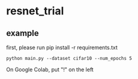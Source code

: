 # resnet_trial

## example 
first, please run pip install -r requirements.txt

```
python main.py --dataset cifar10 --num_epochs 5
```
On Google Colab, put "!" on the left
